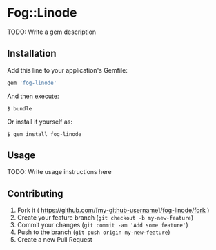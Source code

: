 # Fog::Linode

TODO: Write a gem description

## Installation

Add this line to your application's Gemfile:

```ruby
gem 'fog-linode'
```

And then execute:

    $ bundle

Or install it yourself as:

    $ gem install fog-linode

## Usage

TODO: Write usage instructions here

## Contributing

1. Fork it ( https://github.com/[my-github-username]/fog-linode/fork )
2. Create your feature branch (`git checkout -b my-new-feature`)
3. Commit your changes (`git commit -am 'Add some feature'`)
4. Push to the branch (`git push origin my-new-feature`)
5. Create a new Pull Request
